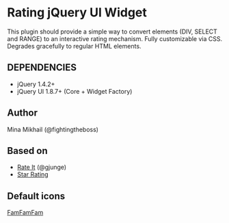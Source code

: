 Rating jQuery UI Widget
=======================

This plugin should provide a simple way to convert elements (DIV, SELECT and RANGE) to an interactive rating mechanism. Fully customizable via CSS. Degrades gracefully to regular HTML elements.

DEPENDENCIES
------------
* jQuery 1.4.2+
* jQuery UI 1.8.7+ (Core + Widget Factory)

Author
------
Mina Mikhail (@fightingtheboss)

Based on
--------
* [Rate It](http://rateit.codeplex.com) (@gjunge)
* [Star Rating](http://www.fyneworks.com/jquery/star-rating/)

Default icons
-------------
[FamFamFam](http://famfamfam.com)
